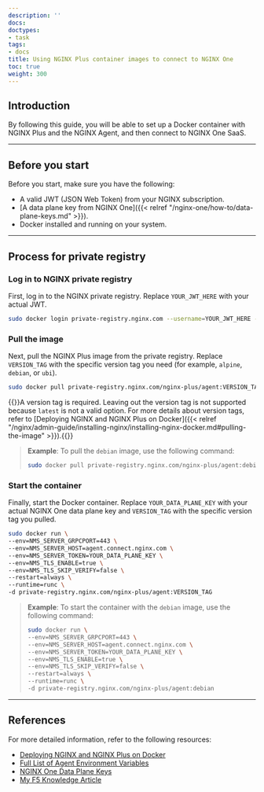```yaml
---
description: ''
docs:
doctypes:
- task
tags:
- docs
title: Using NGINX Plus container images to connect to NGINX One
toc: true
weight: 300
---
```


## Introduction

By following this guide, you will be able to set up a Docker container with NGINX Plus and the NGINX Agent, and then connect to NGINX One SaaS.

---

## Before you start

Before you start, make sure you have the following:

- A valid JWT (JSON Web Token) from your NGINX subscription.
- [A data plane key from NGINX One]({{< relref "/nginx-one/how-to/data-plane-keys.md" >}}).
- Docker installed and running on your system.

---

## Process for private registry

### Log in to NGINX private registry

First, log in to the NGINX private registry. Replace `YOUR_JWT_HERE` with your actual JWT.

```sh
sudo docker login private-registry.nginx.com --username=YOUR_JWT_HERE --password=none
```

### Pull the image

Next, pull the NGINX Plus image from the private registry. Replace `VERSION_TAG` with the specific version tag you need (for example, `alpine`, `debian`, or `ubi`).

```sh
sudo docker pull private-registry.nginx.com/nginx-plus/agent:VERSION_TAG
```

{{<note>}}A version tag is required. Leaving out the version tag is not supported because `latest` is not a valid option. For more details about version tags, refer to [Deploying NGINX and NGINX Plus on Docker]({{< relref "/nginx/admin-guide/installing-nginx/installing-nginx-docker.md#pulling-the-image" >}}).{{</note>}}

> <i class="fa fa-terminal"></i> **Example**: To pull the `debian` image, use the following command:
> ```sh
> sudo docker pull private-registry.nginx.com/nginx-plus/agent:debian
> ```

### Start the container

Finally, start the Docker container. Replace `YOUR_DATA_PLANE_KEY` with your actual NGINX One data plane key and `VERSION_TAG` with the specific version tag you pulled.

```sh
sudo docker run \
--env=NMS_SERVER_GRPCPORT=443 \
--env=NMS_SERVER_HOST=agent.connect.nginx.com \
--env=NMS_SERVER_TOKEN=YOUR_DATA_PLANE_KEY \
--env=NMS_TLS_ENABLE=true \
--env=NMS_TLS_SKIP_VERIFY=false \
--restart=always \
--runtime=runc \
-d private-registry.nginx.com/nginx-plus/agent:VERSION_TAG
```

> <i class="fa fa-terminal"></i> **Example**: To start the container with the `debian` image, use the following command:
> ```sh
> sudo docker run \
> --env=NMS_SERVER_GRPCPORT=443 \
> --env=NMS_SERVER_HOST=agent.connect.nginx.com \
> --env=NMS_SERVER_TOKEN=YOUR_DATA_PLANE_KEY \
> --env=NMS_TLS_ENABLE=true \
> --env=NMS_TLS_SKIP_VERIFY=false \
> --restart=always \
> --runtime=runc \
> -d private-registry.nginx.com/nginx-plus/agent:debian
> ```

---

## References

For more detailed information, refer to the following resources:

- [Deploying NGINX and NGINX Plus on Docker](https://docs.nginx.com/nginx/admin-guide/installing-nginx/installing-nginx-docker/)
- [Full List of Agent Environment Variables](https://docs.nginx.com/nginx-agent/configuration/configuration-overview/#nginx-agent-environment-variables)
- [NGINX One Data Plane Keys](https://docs.nginx.com/nginx-one/how-to/data-plane-keys/)
- [My F5 Knowledge Article](https://my.f5.com/manage/s/article/K000090257)
